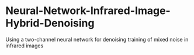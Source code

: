 # Neural-Network-Infrared-Image-Hybrid-Denoising
Using a two-channel neural network for denoising training of mixed noise in infrared images
